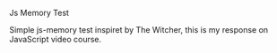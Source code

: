 Js Memory Test

Simple js-memory test inspiret by The Witcher, this is my response on JavaScript video course.